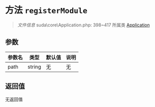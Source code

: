 # 方法 `registerModule`

> *文件信息* suda\core\Application.php: 398~417
> 所属类 [Application](../Application.md)




## 参数


| 参数名 | 类型 | 默认值 | 说明 |
|--------|-----|-------|-------|
| path |  string | 无 | 无 |



## 返回值

无返回值
